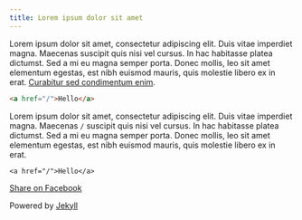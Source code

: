 ```yaml
---
title: Lorem ipsum dolor sit amet
---
```


Lorem ipsum dolor sit amet, consectetur adipiscing elit. Duis vitae imperdiet
magna. Maecenas suscipit quis nisi vel cursus. In hac habitasse platea
dictumst. Sed a mi eu magna semper porta. Donec mollis, leo sit amet elementum
egestas, est nibh euismod mauris, quis molestie libero ex in erat. [Curabitur
sed condimentum enim][1].

```html
<a href="/">Hello</a>
```

Lorem ipsum dolor sit amet, consectetur adipiscing elit. Duis vitae imperdiet
magna. Maecenas `/` suscipit quis nisi vel cursus. In hac habitasse platea
dictumst. Sed a mi eu magna semper porta. Donec mollis, leo sit amet elementum
egestas, est nibh euismod mauris, quis molestie libero ex in erat.

```
<a href="/">Hello</a>
```

<a href="https://www.facebook.com/sharer.php?u={{ page.url }}">
  Share on Facebook
</a>

Powered by [Jekyll][2]

[1]: /posts/curabitur-sed-condimentum-enim/
[2]: https://jekyllrb.com
